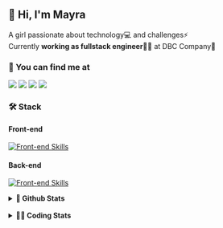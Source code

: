## 👋 Hi, I'm Mayra

A girl passionate about technology💻 and challenges⚡  
Currently **working as fullstack engineer**👩‍💻 at DBC Company🚀   

### 💬 You can find me at

<a href="https://mayra.dev" target="_blank" rel="noopener"><img src="https://img.shields.io/badge/-mayra.dev-005FED?style=flat&logo=Google-chrome&logoColor=white"/></a>
<a href="https://linkedin.com/in/mayraamaral" target="_blank" rel="noopener"><img src="https://img.shields.io/badge/-/mayraamaral-0077B5?style=flat&logo=Linkedin&logoColor=white"/></a>
<a href="mailto:mayra@mayra.dev" target="_blank" rel="noopener"><img src="https://img.shields.io/badge/-mayra@mayra.dev-D14836?style=flat&logo=Gmail&logoColor=white"/></a>
<a href="" target="_blank" rel="noopener"><img src="https://img.shields.io/badge/-mayraamaral-7289DA?style=flat&logo=Discord&logoColor=white"/></a>

### 🛠️ Stack
#### Front-end

[![Front-end Skills](https://skillicons.dev/icons?i=react,next,redux,styledcomponents,html,css,sass,js,ts,figma)](https://skillicons.dev)
#### Back-end

[![Front-end Skills](https://skillicons.dev/icons?i=java,spring,hibernate,aws,idea,postgres,mysql,git,linux,bash,nodejs,docker,kubernetes,jenkins)](https://skillicons.dev)


<details>
    <summary><strong>📌 Github Stats</strong></summary>
    <br />
    <div align="center">
        <table>
      <td><img height="160em" src="https://github-readme-stats.vercel.app/api?username=mayraamaral&show_icons=true&theme=algolia&hide_border=true&hide=stars&count_private=true" alt="Readme stats"></td>
      <td><img height="160em" src="https://github-readme-stats.vercel.app/api/top-langs/?username=mayraamaral&&layout=compact&&theme=algolia&hide_border=true&langs_count=6" alt="Language stats"></td>
       </table>
  </div> 
    

  <p align="center">
    <img src="https://github-readme-streak-stats.herokuapp.com?user=mayraamaral&theme=dark&hide_border=true&date_format=j%20M%5B%20Y%5D&locale=pt-br&background=050F2C&ring=0195DD&fire=23AA7D&currStreakLabel=23AA7D" alt="Streak stats">
  </p> 
</details>

<br />

<details>
  <summary><strong>👩‍💻 Coding Stats</strong></summary>
  <br />
  
  <!--START_SECTION:waka-->
![Code Time](http://img.shields.io/badge/Code%20Time-266%20hrs%2029%20mins-blue)

**🐱 My GitHub Data** 

> 📦 579.3 kB Used in GitHub's Storage 
 > 
> 🏆 174 Contributions in the Year 2024
 > 
> 🚫 Not Opted to Hire
 > 
> 📜 51 Public Repositories 
 > 
> 🔑 29 Private Repositories 
 > 
**I'm an Early 🐤** 

```text
🌞 Morning                357 commits         ███░░░░░░░░░░░░░░░░░░░░░░   10.82 % 
🌆 Daytime                1808 commits        ██████████████░░░░░░░░░░░   54.80 % 
🌃 Evening                996 commits         ████████░░░░░░░░░░░░░░░░░   30.19 % 
🌙 Night                  138 commits         █░░░░░░░░░░░░░░░░░░░░░░░░   04.18 % 
```
📅 **I'm Most Productive on Monday** 

```text
Monday                   626 commits         █████░░░░░░░░░░░░░░░░░░░░   18.98 % 
Tuesday                  611 commits         █████░░░░░░░░░░░░░░░░░░░░   18.52 % 
Wednesday                500 commits         ████░░░░░░░░░░░░░░░░░░░░░   15.16 % 
Thursday                 570 commits         ████░░░░░░░░░░░░░░░░░░░░░   17.28 % 
Friday                   529 commits         ████░░░░░░░░░░░░░░░░░░░░░   16.04 % 
Saturday                 171 commits         █░░░░░░░░░░░░░░░░░░░░░░░░   05.18 % 
Sunday                   292 commits         ██░░░░░░░░░░░░░░░░░░░░░░░   08.85 % 
```


📊 **This Week I Spent My Time On** 

```text
🕑︎ Time Zone: America/Sao_Paulo

💬 Programming Languages: 
Docker                   5 hrs 16 mins       ███████████░░░░░░░░░░░░░░   45.88 % 
Java                     3 hrs 33 mins       ████████░░░░░░░░░░░░░░░░░   30.98 % 
Markdown                 36 mins             █░░░░░░░░░░░░░░░░░░░░░░░░   05.31 % 
Java Properties          36 mins             █░░░░░░░░░░░░░░░░░░░░░░░░   05.28 % 
XML                      35 mins             █░░░░░░░░░░░░░░░░░░░░░░░░   05.10 % 

🔥 Editors: 
VS Code                  8 hrs 48 mins       ███████████████████░░░░░░   76.69 % 
Intellijidea             2 hrs 40 mins       ██████░░░░░░░░░░░░░░░░░░░   23.31 % 

💻 Operating System: 
Linux                    11 hrs 29 mins      █████████████████████████   100.00 % 
```

**I Mostly Code in HTML** 

```text
HTML                     117 repos           ██████░░░░░░░░░░░░░░░░░░░   25.77 % 
Java                     116 repos           ██████░░░░░░░░░░░░░░░░░░░   25.55 % 
JavaScript               101 repos           ██████░░░░░░░░░░░░░░░░░░░   22.25 % 
Dockerfile               1 repo              ░░░░░░░░░░░░░░░░░░░░░░░░░   00.22 % 
PLSQL                    1 repo              ░░░░░░░░░░░░░░░░░░░░░░░░░   00.22 % 
```




 Last Updated on 01/03/2024 18:56:30 UTC
<!--END_SECTION:waka-->

</details>
